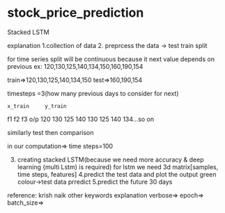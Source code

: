 # stock_price_prediction
Stacked LSTM

explanation
1.collection of data
2. preprcess the data -> test train split

for time series split will be continuous because it next value depends on previous
ex: 120,130,125,140,134,150,160,190,154

train=>120,130,125,140,134,150
test=>160,190,154


timesteps =3(how many previous days to consider for next)

	x_train		y_train
f1	f2	f3	o/p
120	130	125	140
130	125	140	134...so on


similarly test
then comparison

in our computation=> time steps=100

3. creating stacked LSTM(because we need more accuracy & deep learning {multi Lstm) is required) 
for lstm we need 3d matrix[samples, time steps, features]
4.predict the test data and plot the output 
	green colour->test data prredict
5.predict the future 30 days

reference: krish naik
other keywords explanation
verbose=>
epoch=>
batch_size=>
